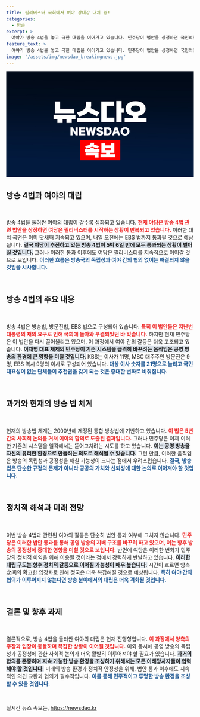 ```yaml
---
title: 필리버스터 국회에서 여야 강대강 대치 중!
categories:
  - 방송
excerpt: >
  여야가 방송 4법을 놓고 극한 대립을 이어가고 있습니다. 민주당이 법안을 상정하면 국민의힘은 필리버스터로 맞서면서, 이 갈등은 닷새째 계속되고 있습니다. 방송 환경의 급변을 예고하는 이 상황, 과연 어떤 결과가 기다리고 있을까요?
feature_text: >
  여야가 방송 4법을 놓고 극한 대립을 이어가고 있습니다. 민주당이 법안을 상정하면 국민의힘은 필리버스터로 맞서면서, 이 갈등은 닷새째 계속되고 있습니다. 방송 환경의 급변을 예고하는 이 상황, 과연 어떤 결과가 기다리고 있을까요?
image: '/assets/img/newsdao_breakingnews.jpg'
---
```


<p><img src="/assets/img/newsdao_breakingnews.jpg" alt="firstkoreanews 속보" /></p>

<h2 data-ke-size="size26">방송 4법과 여야의 대립</h2>

<p data-ke-size="size16">&nbsp;</p>

<p>방송 4법을 둘러싼 여야의 대립이 갈수록 심화되고 있습니다. <b><span style="color: #ee2323;">현재 야당은 방송 4법 관련 법안을 상정하면 여당은 필리버스터를 시작하는 상황이 반복되고 있습니다.</span></b> 이러한 대치 국면은 이미 닷새째 지속되고 있으며, 내일 오전에는 EBS 법까지 통과될 것으로 예상됩니다. <b><span style="background-color: #21538527;">결국 야당이 추진하고 있는 방송 4법이 5박 6일 만에 모두 통과되는 상황이 벌어질 것입니다.</span></b> 그러나 이러한 통과 이후에도 여당은 필리버스터를 지속적으로 이어갈 것으로 보입니다. <b><span style="color: #1a5490;">이러한 흐름은 방송국의 독립성과 여야 간의 협의 없이는 해결되지 않을 것임을 시사합니다.</span></b></p>

<p data-ke-size="size16">&nbsp;</p>

<h2 data-ke-size="size26">방송 4법의 주요 내용</h2>

<p data-ke-size="size16">&nbsp;</p>

<p>방송 4법은 방송법, 방문진법, EBS 법으로 구성되어 있습니다. <b><span style="color: #ee2323;">특히 이 법안들은 지난번 대통령의 재의 요구로 인해 국회에 돌아와 부결되었던 바 있습니다.</span></b> 하지만 현재 민주당은 이 법안을 다시 끌어올리고 있으며, 이 과정에서 여야 간의 갈등은 더욱 고조되고 있습니다. <b><span style="background-color: #21538527;">이재명 대표 체제의 민주당이 기존 시스템을 급격히 바꾸려는 움직임은 공영 방송의 환경에 큰 영향을 미칠 것입니다.</span></b> KBS는 이사가 11명, MBC 대주주인 방문진은 9명, EBS 역시 9명의 이사로 구성되어 있습니다. <b><span style="color: #1a5490;">대상 이사 숫자를 21명으로 늘리고 국민 대표성이 없는 단체들이 추천권을 갖게 되는 것은 중대한 변화로 비춰집니다.</span></b></p>

<p data-ke-size="size16">&nbsp;</p>

<h2 data-ke-size="size26">과거와 현재의 방송 법 체계</h2>

<p data-ke-size="size16">&nbsp;</p>

<p>현재의 방송법 체계는 2000년에 제정된 통합 방송법에 기반하고 있습니다. <b><span style="color: #ee2323;">이 법은 5년간의 사회적 논의를 거쳐 여야의 합의로 도출된 결과입니다.</span></b> 그러나 민주당은 이제 이러한 기존의 시스템을 일각에서는 뜯어고치려는 시도를 하고 있습니다. <b><span style="background-color: #21538527;">이는 공영 방송을 자신의 유리한 환경으로 만들려는 의도로 해석될 수 있습니다.</span></b> 그런 만큼, 이러한 움직임은 방송의 독립성과 공정성을 해칠 가능성이 크다는 점에서 우려스럽습니다. <b><span style="color: #1a5490;">결국, 방송 법은 단순한 규정의 문제가 아니라 공공의 가치와 신뢰성에 대한 논의로 이어져야 할 것입니다.</span></b></p>

<p data-ke-size="size16">&nbsp;</p>

<h2 data-ke-size="size26">정치적 해석과 미래 전망</h2>

<p data-ke-size="size16">&nbsp;</p>

<p>이번 방송 4법과 관련된 여야의 갈등은 단순히 법안 통과 여부에 그치지 않습니다. <b><span style="color: #ee2323;">민주당은 이러한 법안 통과를 통해 공영 방송의 지배 구조를 바꾸려 하고 있으며, 이는 향후 방송의 공정성에 중대한 영향을 미칠 것으로 보입니다.</span></b> 반면에 여당은 이러한 변화가 민주당의 정치적 이익을 위해 이용될 것이라는 점에서 강력하게 반발하고 있습니다. <b><span style="background-color: #21538527;">이러한 대립 구도는 향후 정치적 갈등으로 이어질 가능성이 매우 높습니다.</span></b> 시간이 흐르면 양측之间의 확고한 입장차로 인해 정국은 더욱 복잡해질 것으로 예상됩니다. <b><span style="color: #1a5490;">특히 여야 간의 협의가 이루어지지 않는다면 방송 분야에서의 대립은 더욱 격화될 것입니다.</span></b></p>

<p data-ke-size="size16">&nbsp;</p>

<h2 data-ke-size="size26">결론 및 향후 과제</h2>

<p data-ke-size="size16">&nbsp;</p>

<p>결론적으로, 방송 4법을 둘러싼 여야의 대립은 현재 진행형입니다. <b><span style="color: #ee2323;">이 과정에서 양측의 주장과 입장이 충돌하며 복잡한 상황이 이어질 것입니다.</span></b> 이와 동시에 공영 방송의 독립성과 공정성에 관한 사회적 논의가 더욱 활발히 이루어져야 할 필요가 있습니다. <b><span style="background-color: #21538527;">과거의 합의를 존중하며 지속 가능한 방송 환경을 조성하기 위해서는 모든 이해당사자들이 협력해야 할 것입니다.</span></b> 미래의 방송 환경과 정치적 안정성을 위해, 법안 통과 이후에도 지속적인 의견 교환과 협의가 필수적입니다. <b><span style="color: #1a5490;">이를 통해 민주적이고 투명한 방송 환경을 조성할 수 있을 것입니다.</span></b></p>

<p data-ke-size="size16">&nbsp;</p>
실시간 뉴스 속보는, <a href="https://newsdao.kr" rel="dofollow">https://newsdao.kr</a>



